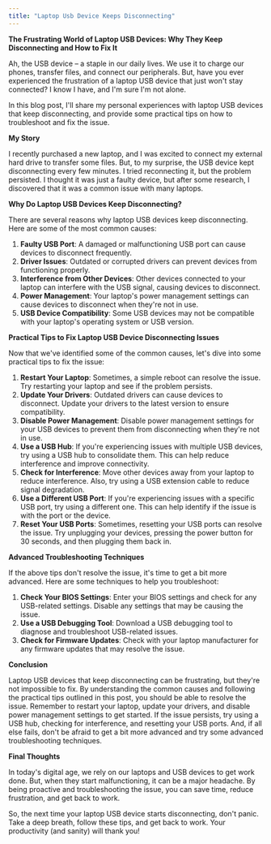 ```yaml
---
title: "Laptop Usb Device Keeps Disconnecting"
---
```


**The Frustrating World of Laptop USB Devices: Why They Keep Disconnecting and How to Fix It**

 Ah, the USB device – a staple in our daily lives. We use it to charge our phones, transfer files, and connect our peripherals. But, have you ever experienced the frustration of a laptop USB device that just won't stay connected? I know I have, and I'm sure I'm not alone.

In this blog post, I'll share my personal experiences with laptop USB devices that keep disconnecting, and provide some practical tips on how to troubleshoot and fix the issue.

**My Story**

I recently purchased a new laptop, and I was excited to connect my external hard drive to transfer some files. But, to my surprise, the USB device kept disconnecting every few minutes. I tried reconnecting it, but the problem persisted. I thought it was just a faulty device, but after some research, I discovered that it was a common issue with many laptops.

**Why Do Laptop USB Devices Keep Disconnecting?**

There are several reasons why laptop USB devices keep disconnecting. Here are some of the most common causes:

1. **Faulty USB Port**: A damaged or malfunctioning USB port can cause devices to disconnect frequently.
2. **Driver Issues**: Outdated or corrupted drivers can prevent devices from functioning properly.
3. **Interference from Other Devices**: Other devices connected to your laptop can interfere with the USB signal, causing devices to disconnect.
4. **Power Management**: Your laptop's power management settings can cause devices to disconnect when they're not in use.
5. **USB Device Compatibility**: Some USB devices may not be compatible with your laptop's operating system or USB version.

**Practical Tips to Fix Laptop USB Device Disconnecting Issues**

Now that we've identified some of the common causes, let's dive into some practical tips to fix the issue:

1. **Restart Your Laptop**: Sometimes, a simple reboot can resolve the issue. Try restarting your laptop and see if the problem persists.
2. **Update Your Drivers**: Outdated drivers can cause devices to disconnect. Update your drivers to the latest version to ensure compatibility.
3. **Disable Power Management**: Disable power management settings for your USB devices to prevent them from disconnecting when they're not in use.
4. **Use a USB Hub**: If you're experiencing issues with multiple USB devices, try using a USB hub to consolidate them. This can help reduce interference and improve connectivity.
5. **Check for Interference**: Move other devices away from your laptop to reduce interference. Also, try using a USB extension cable to reduce signal degradation.
6. **Use a Different USB Port**: If you're experiencing issues with a specific USB port, try using a different one. This can help identify if the issue is with the port or the device.
7. **Reset Your USB Ports**: Sometimes, resetting your USB ports can resolve the issue. Try unplugging your devices, pressing the power button for 30 seconds, and then plugging them back in.

**Advanced Troubleshooting Techniques**

If the above tips don't resolve the issue, it's time to get a bit more advanced. Here are some techniques to help you troubleshoot:

1. **Check Your BIOS Settings**: Enter your BIOS settings and check for any USB-related settings. Disable any settings that may be causing the issue.
2. **Use a USB Debugging Tool**: Download a USB debugging tool to diagnose and troubleshoot USB-related issues.
3. **Check for Firmware Updates**: Check with your laptop manufacturer for any firmware updates that may resolve the issue.

**Conclusion**

Laptop USB devices that keep disconnecting can be frustrating, but they're not impossible to fix. By understanding the common causes and following the practical tips outlined in this post, you should be able to resolve the issue. Remember to restart your laptop, update your drivers, and disable power management settings to get started. If the issue persists, try using a USB hub, checking for interference, and resetting your USB ports. And, if all else fails, don't be afraid to get a bit more advanced and try some advanced troubleshooting techniques.

**Final Thoughts**

In today's digital age, we rely on our laptops and USB devices to get work done. But, when they start malfunctioning, it can be a major headache. By being proactive and troubleshooting the issue, you can save time, reduce frustration, and get back to work.

So, the next time your laptop USB device starts disconnecting, don't panic. Take a deep breath, follow these tips, and get back to work. Your productivity (and sanity) will thank you!